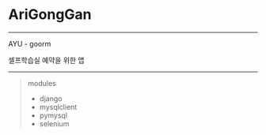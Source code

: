 # AriGongGan

---

AYU - goorm 

셀프학습실 예약을 위한 앱

---
> modules
> - django
> - mysqlclient
> - pymysql
> - selenium